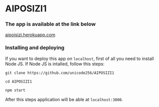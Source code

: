 # AIPOSIZI1
### The app is available at the link below
[aipoisizi.herokuapp.com](https://aipoisizi.herokuapp.com)

### Installing and deploying
If you want to deploy this app on `localhost`, first of all you need to install Node JS.
If Node JS is intalled, follow this steps:
```
git clone https://github.com/unicode256/AIPOSIZI1
```
```
cd AIPOSIZI1
```
```
npm start
```
After this steps application will be able at `localhost:3000`.
